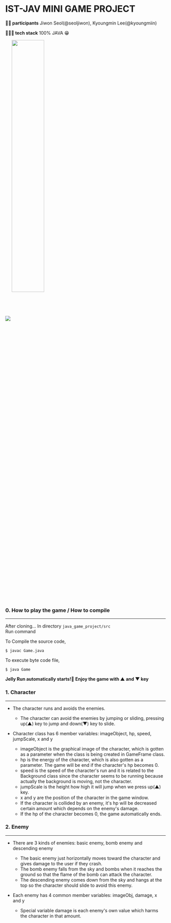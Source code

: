 # IST-JAV MINI GAME PROJECT

**🙋‍♀️ participants** Jiwon Seol(@seoljiwon), Kyoungmin Lee(@kyoungmiin)

**👩🏻‍💻 tech stack** 100% JAVA 😁

<img src="https://img.shields.io/badge/java-007396?style=for-the-badge&logo=java&logoColor=white"> 

<img src = "https://user-images.githubusercontent.com/95333568/201546447-765279a8-201a-43ba-a3ba-a3f701dafe83.mp4" width="45%" height="45%" align="center">


### 0. How to play the game / How to compile
---


  After cloning... In directory `java_game_project/src`  
  Run command
  
  To Compile the source code,  
  ```
  $ javac Game.java
  ```
  
  To execute byte code file,  
  ```
  $ java Game
  ```
  
  **Jelly Run automatically starts!👾** 
  **Enjoy the game with ▲ and ▼ key**
  

### 1. Character
---

  - The character runs and avoids the enemies.
    - The character can avoid the enemies by jumping or sliding, pressing up(▲) key to jump and down(▼) key to slide.
  
  - Character class has 6 member variables: imageObject, hp, speed, jumpScale, x and y
    - imageObject is the graphical image of the character, which is gotten as a parameter when the class is being created in GameFrame class.
    - hp is the energy of the character, which is also gotten as a parameter. The game will be end if the character's hp becomes 0.
    - speed is the speed of the character's run and it is related to the Background class since the character seems to be running because actually the background is moving, not the character.
    - jumpScale is the height how high it will jump when we press up(▲) key.
    - x and y are the position of the character in the game window.
    - If the character is collided by an enemy, it's hp will be decreased certain amount which depends on the enemy's damage.
    - If the hp of the character becomes 0, the game automatically ends. 


### 2. Enemy
---

  - There are 3 kinds of enemies: basic enemy, bomb enemy and descending enemy
     - The basic enemy just horizontally moves toward the character and gives damage to the user if they crash.
     - The bomb enemy falls from the sky and bombs when it reaches the ground so that the flame of the bomb can attack the character.
     - The descending enemy comes down from the sky and hangs at the top so the character should slide to avoid this enemy.
  
  - Each enemy has 4 common member variables: imageObj, damage, x and y
     - Special variable damage is each enemy's own value which harms the character in that amount.
  
